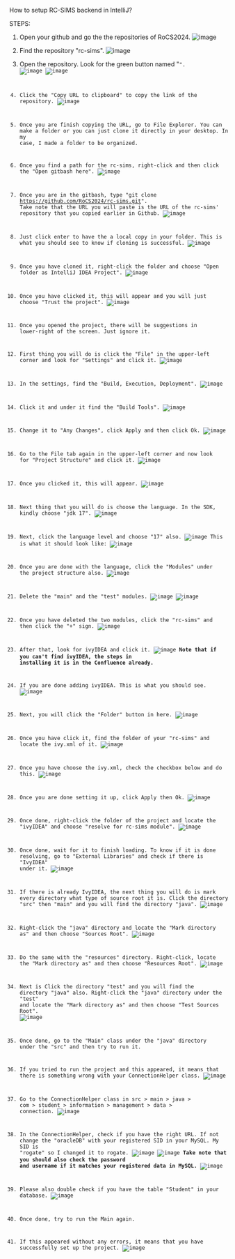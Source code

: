 How to setup RC-SIMS backend in IntelliJ?

STEPS:
1. Open your github and go the the repositories of RoCS2024. ![image](https://github.com/RoCS2024/rc-sims/assets/157860737/c88c8fc8-5a27-4e36-8833-3873833d159b)

2. Find the repository "rc-sims". ![image](https://github.com/RoCS2024/rc-sims/assets/157860737/a6f08b52-1ecb-4c46-a6be-5b08bd82773b)

3. Open the repository. Look for the green button named "<Code>". ![image](https://github.com/RoCS2024/rc-sims/assets/157860737/05c28e82-2a54-4d75-bf61-6c4b4c5ec9a4) ![image](https://github.com/RoCS2024/rc-sims/assets/157860737/055221b4-ec5c-4926-a956-632e683fce16)

4. Click the "Copy URL to clipboard" to copy the link of the repository. ![image](https://github.com/RoCS2024/rc-sims/assets/157860737/7f08dca0-c0a8-47ed-b273-7fd2c30f3144)

5. Once you are finish copying the URL, go to File Explorer. You can make a folder or you can just clone it directly in your desktop. In my case, I made a folder to be organized.

6. Once you find a path for the rc-sims, right-click and then click the "Open gitbash here". ![image](https://github.com/RoCS2024/rc-sims/assets/157860737/230e1883-62b6-44a3-8124-527cd5c9bebb)

7. Once you are in the gitbash, type "git clone https://github.com/RoCS2024/rc-sims.git". Take note that the URL you will paste is the URL of the rc-sims' repository that you copied earlier in Github. ![image](https://github.com/RoCS2024/rc-sims/assets/157860737/3211c972-52ab-4b40-a9f7-08caf7dbd3d5)

8. Just click enter to have the a local copy in your folder. This is what you should see to know if cloning is successful. ![image](https://github.com/RoCS2024/rc-sims/assets/157860737/573a8eba-f6e3-4787-9ef2-e63ca9aebc15)

9. Once you have cloned it, right-click the folder and choose "Open folder as IntelliJ IDEA Project". ![image](https://github.com/RoCS2024/rc-sims/assets/157860737/e3af16fc-b5da-487a-954e-791c0835d6ff)

10. Once you have clicked it, this will appear and you will just choose "Trust the project". ![image](https://github.com/RoCS2024/rc-sims/assets/157860737/134ce62c-9f2f-4357-a46a-452db789b3e3)

11. Once you opened the project, there will be suggestions in lower-right of the screen. Just ignore it.

12. First thing you will do is click the "File" in the upper-left corner and look for "Settings" and click it. ![image](https://github.com/RoCS2024/rc-sims/assets/157860737/617014c2-e4af-4d7b-8136-6da926349355)

13. In the settings, find the "Build, Execution, Deployment". ![image](https://github.com/RoCS2024/rc-sims/assets/157860737/05156e0b-c47b-46b3-869d-9846aaf6215d)

14. Click it and under it find the "Build Tools". ![image](https://github.com/RoCS2024/rc-sims/assets/157860737/5f36cd42-ade0-4b8a-ad07-366a31e15988)

15. Change it to "Any Changes", click Apply and then click Ok. ![image](https://github.com/RoCS2024/rc-sims/assets/157860737/f3b94cb5-df15-4a56-aefd-e5ccd294d3cc)

16. Go to the File tab again in the upper-left corner and now look for "Project Structure" and click it. ![image](https://github.com/RoCS2024/rc-sims/assets/157860737/67380401-7560-47b7-9c8c-d37dae957784)

17. Once you clicked it, this will appear. ![image](https://github.com/RoCS2024/rc-sims/assets/157860737/e6048cec-be94-43a4-add5-36dc6b28bc0d)

18. Next thing that you will do is choose the language. In the SDK, kindly choose "jdk 17". ![image](https://github.com/RoCS2024/rc-sims/assets/157860737/f37dae63-4405-4260-a5d1-617342a5b47e)

19. Next, click the language level and choose "17" also. ![image](https://github.com/RoCS2024/rc-sims/assets/157860737/b287bcfe-8161-405a-a3df-629152e2d71f)
This is what it should look like: ![image](https://github.com/RoCS2024/rc-sims/assets/157860737/c9fd2e68-a2b1-4f93-b503-b7754bf20377)

20. Once you are done with the language, click the "Modules" under the project structure also. ![image](https://github.com/RoCS2024/rc-sims/assets/157860737/0c6f4b49-14e6-415e-b7f9-afa094f71e5a)

21. Delete the "main" and the "test" modules. ![image](https://github.com/RoCS2024/rc-sims/assets/157860737/9ad82e3b-09e3-4d67-ba86-0cbd3a8df553) ![image](https://github.com/RoCS2024/rc-sims/assets/157860737/02865c5d-24f1-46cb-aa8e-e992a460675b)

22. Once you have deleted the two modules, click the "rc-sims" and then click the "+" sign. ![image](https://github.com/RoCS2024/rc-sims/assets/157860737/83febbe0-fc44-4d5c-9183-4e384d76aece)

23. After that, look for ivyIDEA and click it. ![image](https://github.com/RoCS2024/rc-sims/assets/157860737/be61c85e-0717-449f-8f35-8b648957a88d)
**Note that if you can't find ivyIDEA, the steps in installing it is in the Confluence already.**

24. If you are done adding ivyIDEA. This is what you should see. ![image](https://github.com/RoCS2024/rc-sims/assets/157860737/39342878-eb7a-4fe7-9871-b8ce8b6fb18e)

25. Next, you will click the "Folder" button in here. ![image](https://github.com/RoCS2024/rc-sims/assets/157860737/b0c4537c-fdc1-4ea1-91a7-84ce34aef635)

26. Once you have click it, find the folder of your "rc-sims" and locate the ivy.xml of it. ![image](https://github.com/RoCS2024/rc-sims/assets/157860737/54aebdfa-2044-455b-a5c6-3962a7faad6e)

27. Once you have choose the ivy.xml, check the checkbox below and do this. ![image](https://github.com/RoCS2024/rc-sims/assets/157860737/dc278f8e-95e0-4ab9-aacb-31048062bfa5)

28. Once you are done setting it up, click Apply then Ok. ![image](https://github.com/RoCS2024/rc-sims/assets/157860737/f61bc675-edc8-41bc-9cb7-1a0841681012)

29. Once done, right-click the folder of the project and locate the "ivyIDEA" and choose "resolve for rc-sims module". ![image](https://github.com/RoCS2024/rc-sims/assets/157860737/6ccaf270-9630-47c6-9472-894efc7a54f1)

30. Once done, wait for it to finish loading. To know if it is done resolving, go to "External Libraries" and check if there is "IvyIDEA" under it. ![image](https://github.com/RoCS2024/rc-sims/assets/157860737/71b9b1b6-b2c0-443f-aa31-9b8c57f22930)

31. If there is already IvyIDEA, the next thing you will do is mark every directory what type of source root it is. Click the directory "src" then "main" and you will find the directory "java". ![image](https://github.com/RoCS2024/rc-sims/assets/157860737/1d0d3ec9-e5b9-44a7-ae4b-394ed2c0f79e)

32. Right-click the "java" directory and locate the "Mark directory as" and then choose "Sources Root". ![image](https://github.com/RoCS2024/rc-sims/assets/157860737/0a69f429-1baf-4c82-97aa-5624ae459aef)

33. Do the same with the "resources" directory. Right-click, locate the "Mark directory as" and then choose "Resources Root". ![image](https://github.com/RoCS2024/rc-sims/assets/157860737/e85502ad-0247-4b14-bafb-b8d07751edea)

34. Next is Click the directory "test" and you will find the directory "java" also. Right-click the "java" directory under the "test" and locate the "Mark directory as" and then choose "Test Sources Root". ![image](https://github.com/RoCS2024/rc-sims/assets/157860737/fd1323c0-f0a2-4cf6-8af7-1aa79ae08ebb)

35. Once done, go to the "Main" class under the "java" directory under the "src" and then try to run it.

36. If you tried to run the project and this appeared, it means that there is something wrong with your ConnectionHelper class. ![image](https://github.com/RoCS2024/rc-sims/assets/157860737/5c9a49dd-a6c5-4194-8754-4c856e8fa4c2)

37. Go to the ConnectionHelper class in src > main > java > com > student > information > management > data > connection. ![image](https://github.com/RoCS2024/rc-sims/assets/157860737/5308f1aa-b385-4cd4-a6da-bcd29bc2ab0e)

38. In the ConnectionHelper, check if you have the right URL. If not change the "oracleDB" with your registered SID in your MySQL. My SID is "rogate" so I changed it to rogate. ![image](https://github.com/RoCS2024/rc-sims/assets/157860737/9eb250ed-1ddd-42c3-8194-b5ca1f7517b7) ![image](https://github.com/RoCS2024/rc-sims/assets/157860737/7719dfbe-0852-4927-9600-f4155d59aa82)
**Take note that you should also check the password and username if it matches your registered data in MySQL.** ![image](https://github.com/RoCS2024/rc-sims/assets/157860737/a2265399-6346-4bdc-9d4d-b0330d11f84b)

39. Please also double check if you have the table "Student" in your database. ![image](https://github.com/RoCS2024/rc-sims/assets/157860737/4645fc1a-9491-4222-b2de-f2a2792e1ad1)

40. Once done, try to run the Main again.

41. If this appeared without any errors, it means that you have successfully set up the project. ![image](https://github.com/RoCS2024/rc-sims/assets/157860737/91601329-3a70-4e32-8c8b-3852f85a7eb1)
 





















 











